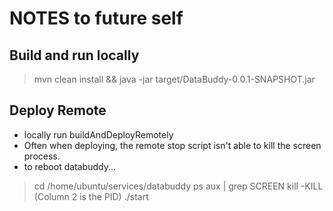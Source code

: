 
# NOTES to future self

## Build and run locally
> mvn clean install && java -jar target/DataBuddy-0.0.1-SNAPSHOT.jar

## Deploy Remote
- locally run buildAndDeployRemotely
- Often when deploying, the remote stop script isn't able to kill the screen process.
- to reboot databuddy...
> cd /home/ubuntu/services/databuddy
> ps aux | grep SCREEN
> kill -KILL (Column 2 is the PID)
> ./start


